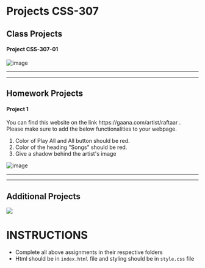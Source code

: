 # Projects CSS-307

## Class Projects

#### Project CSS-307-01

![image](https://user-images.githubusercontent.com/113756096/192532080-ad708dbf-3ef5-4e0f-beaf-ee891079ed7e.png)

<hr>
<hr>

## Homework Projects

#### Project 1

<p> You can find this website on the link https://gaana.com/artist/raftaar . 
Please make sure to add the below functionalities to your webpage. </p>
<ol>
  <li> Color of Play All and All button should be red. </li>
  <li> Color of the heading "Songs" should be red. </li>
  <li> Give a shadow behind the artist's image </li>
</ol>
 
![image](https://user-images.githubusercontent.com/113756096/192530418-a54a787e-922d-459a-9fa1-c09b727da30a.png)

<hr>
<hr>

## Additional Projects

<img src="https://github.com/geeksterin/web-assignment/blob/main/02-CSS/210%20Advance%20CSS%20Selectors/images/Chaayos.png">


# INSTRUCTIONS
- Complete all above assignments in their respective folders
- Html should be in ```index.html``` file and styling should be in ```style.css``` file